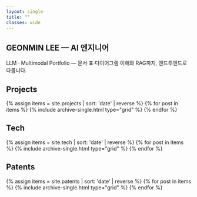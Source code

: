 ```yaml
---
layout: single
title: ""
classes: wide
---
```


<section class="hero">
  <h1>GEONMIN LEE — AI 엔지니어</h1>
  <p class="hero-sub">LLM · Multimodal Portfolio — 문서·표·다이어그램 이해와 RAG까지, 엔드투엔드로 다룹니다.</p>
</section>

<section class="section">
  <div class="section-head">
    <h2>Projects</h2>
  </div>
  <div class="grid__wrapper cards">
    {% assign items = site.projects | sort: 'date' | reverse %}
    {% for post in items %}
      {% include archive-single.html type="grid" %}
    {% endfor %}
  </div>
</section>

<section class="section">
  <div class="section-head">
    <h2>Tech</h2>
  </div>
  <div class="grid__wrapper cards">
    {% assign items = site.tech | sort: 'date' | reverse %}
    {% for post in items %}
      {% include archive-single.html type="grid" %}
    {% endfor %}
  </div>
</section>

<section class="section">
  <div class="section-head">
    <h2>Patents</h2>
  </div>
  <div class="grid__wrapper cards">
    {% assign items = site.patents | sort: 'date' | reverse %}
    {% for post in items %}
      {% include archive-single.html type="grid" %}
    {% endfor %}
  </div>
</section>
